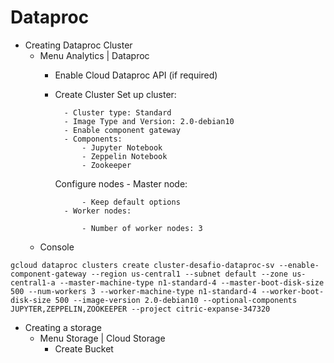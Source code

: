 # Dataproc

* Creating Dataproc Cluster
    - Menu Analytics | Dataproc
        - Enable Cloud Dataproc API (if required)
        - Create Cluster
            Set up cluster:

                - Cluster type: Standard
                - Image Type and Version: 2.0-debian10
                - Enable component gateway
                - Components:
                    - Jupyter Notebook
                    - Zeppelin Notebook
                    - Zookeeper
            
            Configure nodes
                - Master node:

                    - Keep default options
                - Worker nodes:
                
                    - Number of worker nodes: 3
    - Console
```
gcloud dataproc clusters create cluster-desafio-dataproc-sv --enable-component-gateway --region us-central1 --subnet default --zone us-central1-a --master-machine-type n1-standard-4 --master-boot-disk-size 500 --num-workers 3 --worker-machine-type n1-standard-4 --worker-boot-disk-size 500 --image-version 2.0-debian10 --optional-components JUPYTER,ZEPPELIN,ZOOKEEPER --project citric-expanse-347320
```    

* Creating a storage
    - Menu Storage | Cloud Storage
        - Create Bucket
